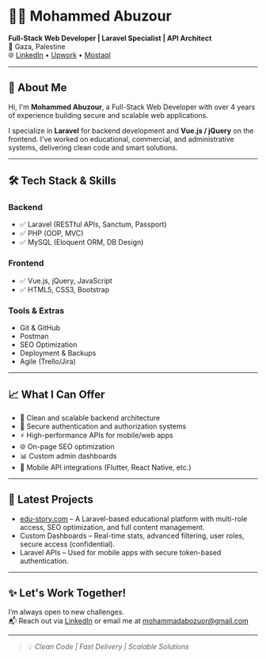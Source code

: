 # 👨‍💻 Mohammed Abuzour

**Full-Stack Web Developer | Laravel Specialist | API Architect**  
📍 Gaza, Palestine  
🌐 [LinkedIn](https://www.linkedin.com/in/mohammed-abuzour/) • [Upwork](https://www.upwork.com/freelancers/~013a786078df7125bc) • [Mostaql](https://mostaql.com/u/m_abozour)

---

## 🚀 About Me

Hi, I'm **Mohammed Abuzour**, a Full-Stack Web Developer with over 4 years of experience building secure and scalable web applications.

I specialize in **Laravel** for backend development and **Vue.js / jQuery** on the frontend. I’ve worked on educational, commercial, and administrative systems, delivering clean code and smart solutions.

---

## 🛠️ Tech Stack & Skills

### Backend
- ✅ Laravel (RESTful APIs, Sanctum, Passport)
- ✅ PHP (OOP, MVC)
- ✅ MySQL (Eloquent ORM, DB Design)

### Frontend
- ✅ Vue.js, jQuery, JavaScript
- ✅ HTML5, CSS3, Bootstrap

### Tools & Extras
- Git & GitHub
- Postman
- SEO Optimization
- Deployment & Backups
- Agile (Trello/Jira)

---

## 📈 What I Can Offer

- 🔧 Clean and scalable backend architecture
- 🔐 Secure authentication and authorization systems
- ⚡ High-performance APIs for mobile/web apps
- 🌐 On-page SEO optimization
- 📊 Custom admin dashboards
- 📱 Mobile API integrations (Flutter, React Native, etc.)

---

## 📌 Latest Projects

- [edu-story.com](https://edu-story.com) – A Laravel-based educational platform with multi-role access, SEO optimization, and full content management.
- Custom Dashboards – Real-time stats, advanced filtering, user roles, secure access (confidential).
- Laravel APIs – Used for mobile apps with secure token-based authentication.

---

## ✨ Let's Work Together!

I’m always open to new challenges.  
📬 Reach out via [LinkedIn](https://www.linkedin.com/in/mohammed-abuzour/) or email me at mohammadabozuor@gmail.com

---

> 💡 *Clean Code | Fast Delivery | Scalable Solutions*

